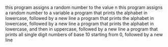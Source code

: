 this program assigns a random number to the value n
this program assigns a random number to a variable
 a program that prints the alphabet in lowercase, followed by a new line
a program that prints the alphabet in lowercase, followed by a new line
a program that prints the alphabet in lowercase, and then in uppercase, followed by a new line
a program that prints all single digit numbers of base 10 starting from 0, followed by a new line
